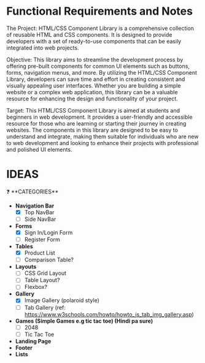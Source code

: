 # Functional Requirements and Notes

The Project: HTML/CSS Component Library is a comprehensive collection of reusable HTML and CSS components. It is designed to provide developers with a set of ready-to-use components that can be easily integrated into web projects.

Objective: This library aims to streamline the development process by offering pre-built components for common UI elements such as buttons, forms, navigation menus, and more. By utilizing the HTML/CSS Component Library, developers can save time and effort in creating consistent and visually appealing user interfaces. Whether you are building a simple website or a complex web application, this library can be a valuable resource for enhancing the design and functionality of your project.

Target: This HTML/CSS Component Library is aimed at students and beginners in web development. It provides a user-friendly and accessible resource for those who are learning or starting their journey in creating websites. The components in this library are designed to be easy to understand and integrate, making them suitable for individuals who are new to web development and looking to enhance their projects with professional and polished UI elements.

# IDEAS

<aside>
❓ **CATEGORIES**

</aside>

- **Navigation Bar**
    - [x]  Top NavBar
    - [ ]  Side NavBar
- **Forms**
    - [x]  Sign In/Login Form
    - [ ]  Register Form
- **Tables**
    - [x]  Product List
    - [ ]  Comparison Table?
- **Layouts**
    - [ ]  CSS Grid Layout
    - [ ]  Table Layout?
    - [ ]  Flexbox?
- **Gallery**
    - [x]  Image Gallery (polaroid style)
    - [ ]  Tab Gallery (ref: https://www.w3schools.com/howto/howto_js_tab_img_gallery.asp)
- **Games (Simple Games e.g tic tac toe) (Hindi pa sure)**
    - [ ]  2048
    - [ ]  Tic Tac Toe

- **Landing Page**
- **Footer**
- **Lists**